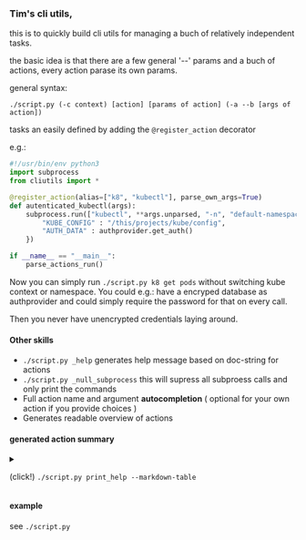 ### Tim's cli utils,

this is to quickly build cli utils for managing a buch of relatively independent tasks.

the basic idea is that there are a few general '--' params and a buch of actions,
every action parase its own params.

general syntax:

```shell
./script.py (-c context) [action] [params of action] (-a --b [args of action])
```

tasks an easily defined by adding the `@register_action` decorator

e.g.:

```python
#!/usr/bin/env python3
import subprocess
from cliutils import *

@register_action(alias=["k8", "kubectl"], parse_own_args=True)
def autenticated_kubectl(args):
    subprocess.run(["kubectl", **args.unparsed, "-n", "default-namespace"], env={
        "KUBE_CONFIG" : "/this/projects/kube/config",
        "AUTH_DATA" : authprovider.get_auth()
    })

if __name__ == "__main__":
    parse_actions_run()
```

Now you can simply run `./script.py k8 get pods` without switching kube context or namespace.
You could e.g.: have a encryped database as authprovider and could simply require the password for that on every call.

Then you never have unencrypted credentials laying around.

#### Other skills

- `./script.py _help` generates help message based on doc-string for actions
- `./script.py _null_subprocess` this will supress all subproess calls and only print the commands
- Full action name and argument **autocompletion** ( optional for your own action if you provide choices )
- Generates readable overview of actions

#### generated action summary

<details>
<summary>

(click!) `./script.py print_help --markdown-table`

</summary>

[hi](https://hello.ca)

| [action]       | aliases                 | **doc**                                                                                                                   | parses own args |
| -------------- | ----------------------- | ------------------------------------------------------------------------------------------------------------------------- | --------------- |
| print_help     | ['?']                   |                                                                                                                           | True            |
| print_commands | ['_null_subprocess']    | Supress all output from subprocess. (run / check_output / call) AND only print the commands being executed                | False           |
| complete       | ['activate_completion'] | I dont use argompletes global completion. This allowes you to simply dispatch into a bash session with completion enabled | False           |
| kubectl        | ['k8']                  |                                                                                                                           | False           |

</details>

#### example

see `./script.py`
